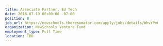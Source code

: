 ```yaml
---
title: Associate Partner, Ed Tech
date: 2018-07-19 00:00:00 -07:00
position: 8
job_url: https://newschools.theresumator.com/apply/jobs/details/WhvYPvQtlo?
organization: NewSchools Venture Fund
employment_type: Full Time
location: TBD
---
```


